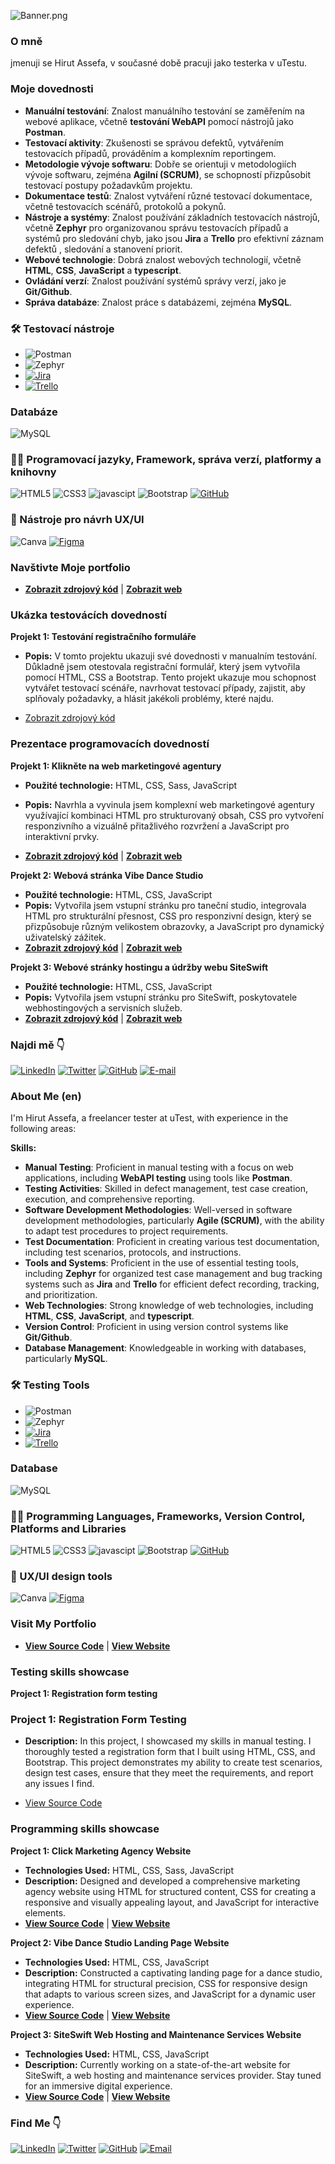 
![Banner.png](https://i.postimg.cc/9MzJ8J6q/Banner.png)

### O mně

jmenuji se Hirut Assefa, v současné době pracuji jako testerka v uTestu.  

### Moje dovednosti

- **Manuální testování**: Znalost manuálního testování se zaměřením na webové aplikace, včetně **testování WebAPI** pomocí nástrojů jako **Postman**.
- **Testovací aktivity**: Zkušenosti se správou defektů, vytvářením testovacích případů, prováděním a komplexním reportingem.
- **Metodologie vývoje softwaru**: Dobře se orientuji v metodologiích vývoje softwaru, zejména **Agilní (SCRUM)**, se schopností přizpůsobit testovací postupy požadavkům projektu.
- **Dokumentace testů**: Znalost vytváření různé testovací dokumentace, včetně testovacích scénářů, protokolů a pokynů.
- **Nástroje a systémy**: Znalost používání základních testovacích nástrojů, včetně **Zephyr** pro organizovanou správu testovacích případů a systémů pro sledování chyb, jako jsou **Jira** a **Trello** pro efektivní záznam defektů , sledování a stanovení priorit.
- **Webové technologie**: Dobrá znalost webových technologií, včetně **HTML**, **CSS**, **JavaScript** a **typescript**.
- **Ovládání verzí**: Znalost používání systémů správy verzí, jako je **Git/Github**.
- **Správa databáze**: Znalost práce s databázemi, zejména **MySQL**.

### 🛠️ Testovací nástroje

- ![Postman](https://img.shields.io/badge/Postman-%23FF6C37.svg?style=for-the-badge&logo=Postman&logoColor=white)
- ![Zephyr](https://img.shields.io/badge/Zephyr-%23FA4A0C.svg?style=for-the-badge&logo=Zephyr&logoColor=white)
- [![Jira](https://img.shields.io/badge/Jira-%230073DA.svg?style=for-the-badge&logo=Jira&logoColor=white)](https://www.atlassian.com/software/jira)
- [![Trello](https://img.shields.io/badge/Trello-%230026FF.svg?style=for-the-badge&logo=Trello&logoColor=white)](https://trello.com/)

### Databáze

![MySQL](https://img.shields.io/badge/mysql-%2300f.svg?style=for-the-badge&logo=mysql&logoColor=white)

### 🧑‍💻 Programovací jazyky, Framework, správa verzí, platformy a knihovny

![HTML5](https://img.shields.io/badge/HTML5-E34F26?style=for-the-badge&logo=html5&logoColor=white)
![CSS3](https://img.shields.io/badge/CSS3-1572B6?style=for-the-badge&logo=css3&logoColor=white)
![javascipt](https://img.shields.io/badge/JavaScript-323330?style=for-the-badge&logo=javascript&logoColor=F7DF1E)
![Bootstrap](https://img.shields.io/badge/Bootstrap-563D7C?style=for-the-badge&logo=bootstrap&logoColor=white)
[![GitHub](https://img.shields.io/badge/GitHub-%23121011.svg?style=for-the-badge&logo=GitHub&logoColor=white)](https://github.com/)

### 🎨 Nástroje pro návrh UX/UI

![Canva](https://img.shields.io/badge/Canva-%2300C4CC.svg?style=for-the-badge&logo=Canva&logoColor=white)
[![Figma](https://img.shields.io/badge/Figma-%23F24E1E.svg?style=for-the-badge&logo=Figma&logoColor=white)](https://www.figma.com/)

### Navštivte Moje portfolio

- **[Zobrazit zdrojový kód](https://github.com/HirutAssefa/Gebrekidan-portfolio)** | **[Zobrazit web](https://gebrekidan-portfolio.netlify.app/)**
  
### Ukázka testovácích dovedností

**Projekt 1: Testování registračního formuláře**

- **Popis:** V tomto projektu ukazuji své dovednosti v manualním testování. Důkladně jsem otestovala registrační formulář, který jsem vytvořila pomocí HTML, CSS a Bootstrap. Tento projekt ukazuje mou schopnost vytvářet testovací scénáře, navrhovat testovací případy, zajistit, aby splňovaly požadavky, a hlásit jakékoli problémy, které najdu.

- [Zobrazit zdrojový kód](https://github.com/HirutAssefa/Manual-testing-project1)

### Prezentace programovacích dovedností

**Projekt 1: Klikněte na web marketingové agentury**

- **Použité technologie:** HTML, CSS, Sass, JavaScript
- **Popis:** Navrhla a vyvinula jsem komplexní web marketingové agentury využívající kombinaci HTML pro strukturovaný obsah, CSS pro vytvoření responzivního a vizuálně přitažlivého rozvržení a JavaScript pro interaktivní prvky.

- **[Zobrazit zdrojový kód](https://github.com/HirutAssefa/click-marketing-agency)** | **[Zobrazit web](https://click-agency.netlify.app/)**

**Projekt 2: Webová stránka Vibe Dance Studio**

- **Použité technologie:** HTML, CSS, JavaScript
- **Popis:** Vytvořila jsem vstupní stránku pro taneční studio, integrovala HTML pro strukturální přesnost, CSS pro responzivní design, který se přizpůsobuje různým velikostem obrazovky, a JavaScript pro dynamický uživatelský zážitek.
- **[Zobrazit zdrojový kód](https://github.com/HirutAssefa/VibeStudio-landing-page-website)** | **[Zobrazit web](https://vibestudio.netlify.app/)**

**Projekt 3: Webové stránky hostingu a údržby webu SiteSwift**

- **Použité technologie:** HTML, CSS, JavaScript
- **Popis:** Vytvořila jsem vstupní stránku pro SiteSwift, poskytovatele webhostingových a servisních služeb. 
- **[Zobrazit zdrojový kód](https://github.com/HirutAssefa/SiteSwift-web-hosting-and-maintenance-services-website)** | **[Zobrazit web](https://siteswift.netlify.app/)**

### Najdi mě 👇

[![LinkedIn](https://img.shields.io/badge/LinkedIn-Profile-blue?style=flat&logo=linkedin&labelColor=blue)](https://www.linkedin.com/in/hirutassefa/)
[![Twitter](https://img.shields.io/badge/Twitter-Follow%20Me-blue?style=flat&logo=twitter&labelColor=blue)](https://twitter.com/GebrekidanHirut)
[![GitHub](https://img.shields.io/badge/GitHub-Profile-blue?style=flat&logo=github&labelColor=blue)](https://github.com/HirutAssefa)
[![E-mail](https://img.shields.io/badge/Email-Contact%20Me-blue?style=flat&logo=gmail&labelColor=blue)](mailto:hirutassefa04@yahoo.com)

### About Me (en)

I'm Hirut Assefa, a freelancer tester at uTest, with experience in the following areas:

**Skills:**

- **Manual Testing**: Proficient in manual testing with a focus on web applications, including **WebAPI testing** using tools like **Postman**.
- **Testing Activities**: Skilled in defect management, test case creation, execution, and comprehensive reporting.
- **Software Development Methodologies**: Well-versed in software development methodologies, particularly **Agile (SCRUM)**, with the ability to adapt test procedures to project requirements.
- **Test Documentation**: Proficient in creating various test documentation, including test scenarios, protocols, and instructions.
- **Tools and Systems**: Proficient in the use of essential testing tools, including **Zephyr** for organized test case management and bug tracking systems such as **Jira** and **Trello** for efficient defect recording, tracking, and prioritization.
- **Web Technologies**: Strong knowledge of web technologies, including **HTML**, **CSS**, **JavaScript**, and **typescript**.
- **Version Control**: Proficient in using version control systems like **Git/Github**.
- **Database Management**: Knowledgeable in working with databases, particularly **MySQL**.

### 🛠️ Testing Tools

- ![Postman](https://img.shields.io/badge/Postman-%23FF6C37.svg?style=for-the-badge&logo=Postman&logoColor=white)
- ![Zephyr](https://img.shields.io/badge/Zephyr-%23FA4A0C.svg?style=for-the-badge&logo=Zephyr&logoColor=white)
- [![Jira](https://img.shields.io/badge/Jira-%230073DA.svg?style=for-the-badge&logo=Jira&logoColor=white)](https://www.atlassian.com/software/jira)
- [![Trello](https://img.shields.io/badge/Trello-%230026FF.svg?style=for-the-badge&logo=Trello&logoColor=white)](https://trello.com/)

### Database

![MySQL](https://img.shields.io/badge/mysql-%2300f.svg?style=for-the-badge&logo=mysql&logoColor=white)

### 🧑‍💻 Programming Languages, Frameworks, Version Control, Platforms and Libraries

![HTML5](https://img.shields.io/badge/HTML5-E34F26?style=for-the-badge&logo=html5&logoColor=white)
![CSS3](https://img.shields.io/badge/CSS3-1572B6?style=for-the-badge&logo=css3&logoColor=white)
![javascipt](https://img.shields.io/badge/JavaScript-323330?style=for-the-badge&logo=javascript&logoColor=F7DF1E)
![Bootstrap](https://img.shields.io/badge/Bootstrap-563D7C?style=for-the-badge&logo=bootstrap&logoColor=white)
[![GitHub](https://img.shields.io/badge/GitHub-%23121011.svg?style=for-the-badge&logo=GitHub&logoColor=white)](https://github.com/)

### 🎨 UX/UI design tools

![Canva](https://img.shields.io/badge/Canva-%2300C4CC.svg?style=for-the-badge&logo=Canva&logoColor=white)
[![Figma](https://img.shields.io/badge/Figma-%23F24E1E.svg?style=for-the-badge&logo=Figma&logoColor=white)](https://www.figma.com/)

### Visit My Portfolio

- **[View Source Code](https://github.com/HirutAssefa/Gebrekidan-portfolio)** | **[View Website](https://gebrekidan-portfolio.netlify.app/)**
  
### Testing skills showcase

**Project 1: Registration form testing**

### Project 1: Registration Form Testing

- **Description:** In this project, I showcased my skills in manual testing. I thoroughly tested a registration form that I built using HTML, CSS, and Bootstrap. This project demonstrates my ability to create test scenarios, design test cases, ensure that they meet the requirements, and report any issues I find.

- [View Source Code](https://github.com/HirutAssefa/Manual-testing-project1)

### Programming skills showcase

**Project 1: Click Marketing Agency Website**

- **Technologies Used:** HTML, CSS, Sass, JavaScript
- **Description:** Designed and developed a comprehensive marketing agency website using HTML for structured content, CSS for creating a responsive and visually appealing layout, and JavaScript for interactive elements.
- **[View Source Code](https://github.com/HirutAssefa/click-marketing-agency)** | **[View Website](https://click-agency.netlify.app/)**

**Project 2: Vibe Dance Studio Landing Page Website**

- **Technologies Used:** HTML, CSS, JavaScript
- **Description:** Constructed a captivating landing page for a dance studio, integrating HTML for structural precision, CSS for responsive design that adapts to various screen sizes, and JavaScript for a dynamic user experience.
- **[View Source Code](https://github.com/HirutAssefa/VibeStudio-landing-page-website)** | **[View Website](https://vibestudio.netlify.app/)**

**Project 3: SiteSwift Web Hosting and Maintenance Services Website**

- **Technologies Used:** HTML, CSS, JavaScript
- **Description:** Currently working on a state-of-the-art website for SiteSwift, a web hosting and maintenance services provider. Stay tuned for an immersive digital experience.
- **[View Source Code](https://github.com/HirutAssefa/SiteSwift-web-hosting-and-maintenance-services-website)** | **[View Website](https://siteswift.netlify.app/)**

### Find Me 👇

[![LinkedIn](https://img.shields.io/badge/LinkedIn-Profile-blue?style=flat&logo=linkedin&labelColor=blue)](https://www.linkedin.com/in/hirutassefa/)
[![Twitter](https://img.shields.io/badge/Twitter-Follow%20Me-blue?style=flat&logo=twitter&labelColor=blue)](https://twitter.com/GebrekidanHirut)
[![GitHub](https://img.shields.io/badge/GitHub-Profile-blue?style=flat&logo=github&labelColor=blue)](https://github.com/HirutAssefa)
[![Email](https://img.shields.io/badge/Email-Contact%20Me-blue?style=flat&logo=gmail&labelColor=blue)](mailto:hirutassefa04@yahoo.com)


